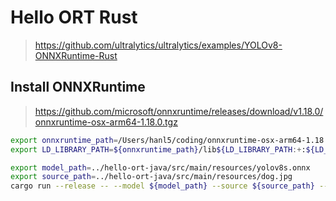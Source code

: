 # Hello ORT Rust

> <https://github.com/ultralytics/ultralytics/examples/YOLOv8-ONNXRuntime-Rust>

## Install ONNXRuntime

> <https://github.com/microsoft/onnxruntime/releases/download/v1.18.0/onnxruntime-osx-arm64-1.18.0.tgz>

```sh
export onnxruntime_path=/Users/hanl5/coding/onnxruntime-osx-arm64-1.18.0
export LD_LIBRARY_PATH=${onnxruntime_path}/lib${LD_LIBRARY_PATH:+:${LD_LIBRARY_PATH}}
```

```sh
export model_path=../hello-ort-java/src/main/resources/yolov8s.onnx
export source_path=../hello-ort-java/src/main/resources/dog.jpg
cargo run --release -- --model ${model_path} --source ${source_path} --task detect
```
